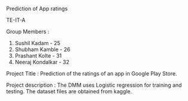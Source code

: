 Prediction of App ratings 

TE-IT-A

Group Members :
1. Sushil Kadam     - 25
2. Shubham Kamble   - 26
3. Prashant Kolte   - 31
4. Neeraj Kondalkar - 32

Project Title : Prediction of the ratings of an app in 
Google Play Store.

Project description :
The DMM uses Logistic regression for training and testing. The dataset files are obtained from kaggle. 
